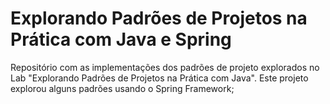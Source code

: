 # Explorando Padrões de Projetos na Prática com Java e Spring

Repositório com as implementações dos padrões de projeto explorados no Lab "Explorando Padrões de Projetos na Prática com Java". Este projeto explorou alguns padrões usando o Spring Framework;
